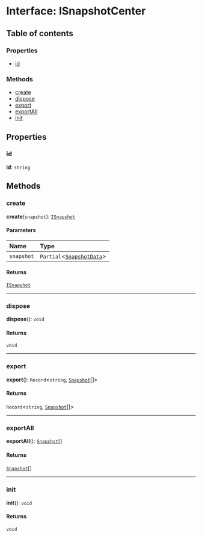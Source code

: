 # Interface: ISnapshotCenter

## Table of contents

### Properties

* [id](/en/auto-docs/interface/interfaces/ISnapshotCenter.md#id)

### Methods

* [create](/en/auto-docs/interface/interfaces/ISnapshotCenter.md#create)
* [dispose](/en/auto-docs/interface/interfaces/ISnapshotCenter.md#dispose)
* [export](/en/auto-docs/interface/interfaces/ISnapshotCenter.md#export)
* [exportAll](/en/auto-docs/interface/interfaces/ISnapshotCenter.md#exportall)
* [init](/en/auto-docs/interface/interfaces/ISnapshotCenter.md#init)

## Properties

### id

**id**: `string`

## Methods

### create

**create**(`snapshot`): [`ISnapshot`](/en/auto-docs/interface/interfaces/ISnapshot.md)

#### Parameters

| Name | Type |
| :------ | :------ |
| `snapshot` | `Partial`<[`SnapshotData`](/en/auto-docs/interface/interfaces/SnapshotData.md)> |

#### Returns

[`ISnapshot`](/en/auto-docs/interface/interfaces/ISnapshot.md)

***

### dispose

**dispose**(): `void`

#### Returns

`void`

***

### export

**export**(): `Record`<`string`, [`Snapshot`](/en/auto-docs/interface/interfaces/Snapshot.md)\[]>

#### Returns

`Record`<`string`, [`Snapshot`](/en/auto-docs/interface/interfaces/Snapshot.md)\[]>

***

### exportAll

**exportAll**(): [`Snapshot`](/en/auto-docs/interface/interfaces/Snapshot.md)\[]

#### Returns

[`Snapshot`](/en/auto-docs/interface/interfaces/Snapshot.md)\[]

***

### init

**init**(): `void`

#### Returns

`void`
